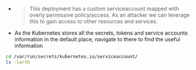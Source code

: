 * > This deployment has a custom serviceaccount mapped with overly permissive policy/access. As an attacker we can leverage this to gain access to other resources and services.

* As the Kubernetes stores all the secrets, tokens and service accounts information in the default place, navigate to there to find the useful information

```bash
cd /var/run/secrets/kubernetes.io/serviceaccount/
ls -larth
```
